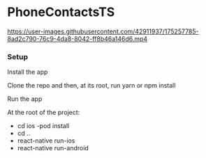 # PhoneContactsTS





https://user-images.githubusercontent.com/42911937/175257785-8ad2c790-76c9-4da8-8042-ff8b46a146d6.mp4



### Setup

Install the app

Clone the repo and then, at its root, run yarn or npm install 

Run the app 

At the root of the project:

- cd ios
-pod install
- cd ..
- react-native run-ios
- react-native run-android 

